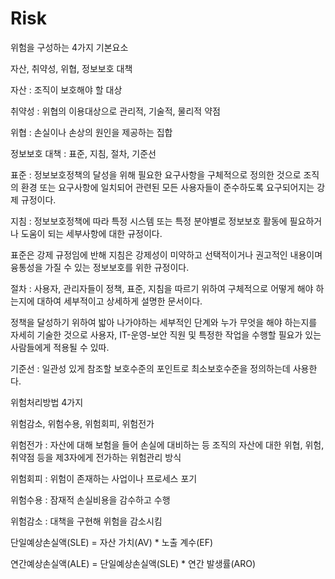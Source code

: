 # Risk

위험을 구성하는 4가지 기본요소

자산, 취약성, 위협, 정보보호 대책

자산 : 조직이 보호해야 할 대상

취약성 : 위협의 이용대상으로 관리적, 기술적, 물리적 약점

위협 : 손실이나 손상의 원인을 제공하는 집합

정보보호 대책 : 표준, 지침, 절차, 기준선

표준 : 정보보호정책의 달성을 위해 필요한 요구사항을 구체적으로 정의한 것으로 조직의 환경 또는 요구사항에 일치되어 관련된 모든 사용자들이 준수하도록 요구되어지는 강제 규정이다.

지침 : 정보보호정책에 따라 특정 시스템 또는 특정 분야별로 정보보호 활동에 필요하거나 도움이 되는 세부사항에 대한 규정이다.

표준은 강제 규정임에 반해 지침은 강제성이 미약하고 선택적이거나 권고적인 내용이며 융통성을 가질 수 있는 정보보호를 위한 규정이다.

절차 : 사용자, 관리자들이 정책, 표준, 지침을 따르기 위하여 구체적으로 어떻게 해야 하는지에 대하여 세부적이고 상세하게 설명한 문서이다.

정책을 달성하기 위하여 밟아 나가야하는 세부적인 단계와 누가 무엇을 해야 하는지를 자세히 기술한 것으로 사용자, IT-운영-보안 직원 및 특정한 작업을 수행할 필요가 있는 사람들에게 적용될 수 있따.

기준선 : 일관성 있게 참조할 보호수준의 포인트로 최소보호수준을 정의하는데 사용한다.

위험처리방법 4가지

위험감소, 위험수용, 위험회피, 위험전가

위험전가 : 자산에 대해 보험을 들어 손실에 대비하는 등 조직의 자산에 대한 위협, 위험, 취약점 등을 제3자에게 전가하는 위험관리 방식

위험회피 : 위험이 존재하는 사업이나 프로세스 포기

위험수용 : 잠재적 손실비용을 감수하고 수행

위험감소 : 대책을 구현해 위험을 감소시킴

단일예상손실액(SLE) = 자산 가치(AV) * 노출 계수(EF)

연간예상손실액(ALE) = 단일예상손실액(SLE) * 연간 발생률(ARO)
